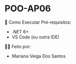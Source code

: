 # POO-AP06

🔧 Como Executar Pré-requisitos:

- .NET 6+
- VS Code (ou outra IDE)


👩‍💻 Feito por:

- Mariana Veiga Dos Santos
